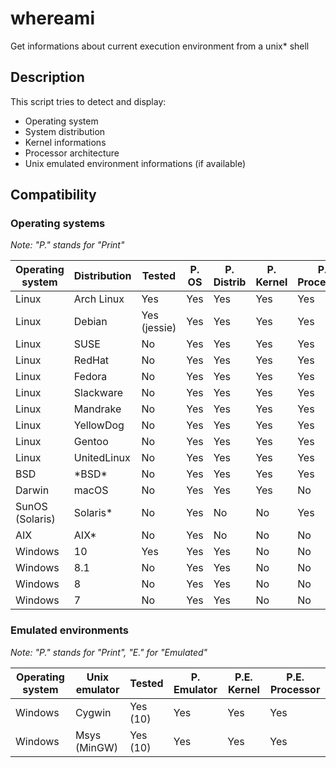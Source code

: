 # whereami
Get informations about current execution environment from a unix* shell

## Description

This script tries to detect and display:
* Operating system
* System distribution
* Kernel informations
* Processor architecture
* Unix emulated environment informations (if available)

## Compatibility
### Operating systems
*Note: "P." stands for "Print"*  

| Operating system | Distribution    | Tested       | P. OS  | P. Distrib | P. Kernel | P. Processor |
|------------------|-----------------|--------------|--------|------------|-----------|--------------|
| Linux            | Arch Linux      | Yes          | Yes    | Yes        | Yes       | Yes          |
| Linux            | Debian          | Yes (jessie) | Yes    | Yes        | Yes       | Yes          |
| Linux            | SUSE            | No           | Yes    | Yes        | Yes       | Yes          |
| Linux            | RedHat          | No           | Yes    | Yes        | Yes       | Yes          |
| Linux            | Fedora          | No           | Yes    | Yes        | Yes       | Yes          |
| Linux            | Slackware       | No           | Yes    | Yes        | Yes       | Yes          |
| Linux            | Mandrake        | No           | Yes    | Yes        | Yes       | Yes          |
| Linux            | YellowDog       | No           | Yes    | Yes        | Yes       | Yes          |
| Linux            | Gentoo          | No           | Yes    | Yes        | Yes       | Yes          |
| Linux            | UnitedLinux     | No           | Yes    | Yes        | Yes       | Yes          |
| BSD              | \*BSD\*         | No           | Yes    | Yes        | Yes       | Yes          |
| Darwin           | macOS           | No           | Yes    | Yes        | Yes       | No           |
| SunOS (Solaris)  | Solaris*        | No           | Yes    | No         | No        | Yes          |
| AIX              | AIX*            | No           | Yes    | No         | No        | No           |
| Windows          | 10              | Yes          | Yes    | Yes        | No        | No           |
| Windows          | 8.1             | No           | Yes    | Yes        | No        | No           |
| Windows          | 8               | No           | Yes    | Yes        | No        | No           |
| Windows          | 7               | No           | Yes    | Yes        | No        | No           |

### Emulated environments
*Note: "P." stands for "Print", "E." for "Emulated"*  

| Operating system | Unix emulator | Tested    | P. Emulator | P.E. Kernel | P.E. Processor |
|------------------|---------------|-----------|-------------|-------------|----------------|
| Windows          | Cygwin        | Yes (10)  | Yes         | Yes         | Yes            |
| Windows          | Msys (MinGW)  | Yes (10)  | Yes         | Yes         | Yes            |
